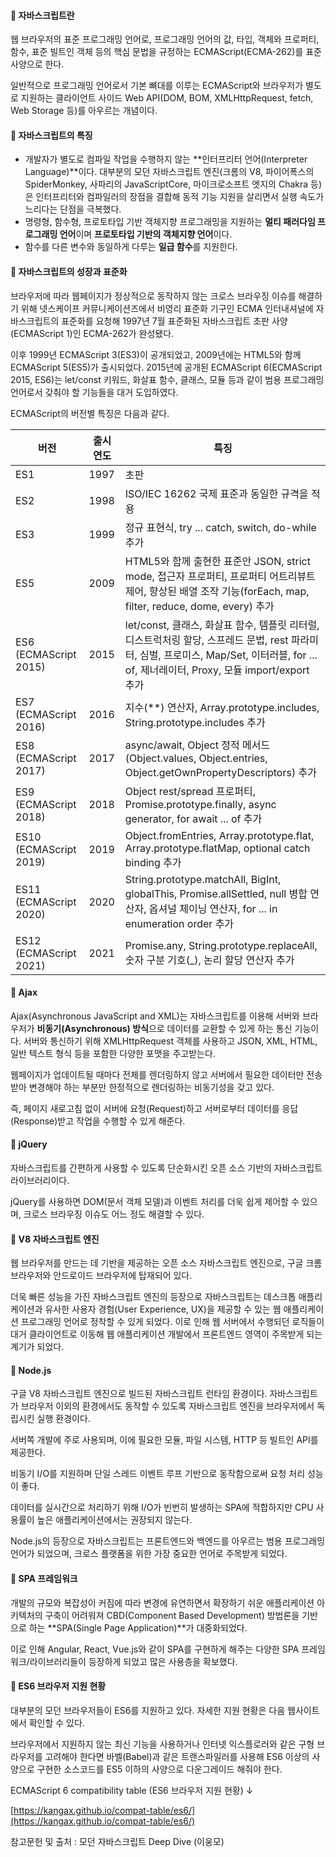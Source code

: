 #### **📌 자바스크립트란**

웹 브라우저의 표준 프로그래밍 언어로, 프로그래밍 언어의 값, 타입, 객체와 프로퍼티, 함수, 표준 빌트인 객체 등의 핵심 문법을 규정하는 ECMAScript(ECMA-262)를 표준 사양으로 한다.

일반적으로 프로그래밍 언어로서 기본 뼈대를 이루는 ECMAScript와 브라우저가 별도로 지원하는 클라이언트 사이드 Web API(DOM, BOM, XMLHttpRequest, fetch, Web Storage 등)를 아우르는 개념이다.

#### **📌 자바스크립트의 특징**

- 개발자가 별도로 컴파일 작업을 수행하지 않는 **인터프리터 언어(Interpreter Language)**이다. 대부분의 모던 자바스크립트 엔진(크롬의 V8, 파이어폭스의 SpiderMonkey, 사파리의 JavaScriptCore, 마이크로소프트 엣지의 Chakra 등)은 인터프리터와 컴파일러의 장점을 결합해 동적 기능 지원을 살리면서 실행 속도가 느리다는 단점을 극복했다.
- 명령형, 함수형, 프로토타입 기반 객체지향 프로그래밍을 지원하는 **멀티 패러다임 프로그래밍 언어**이며 **프로토타입 기반의 객체지향 언어**이다.
- 함수를 다른 변수와 동일하게 다루는 **일급 함수**를 지원한다.

#### **📌 자바스크립트의 성장과 표준화**

브라우저에 따라 웹페이지가 정상적으로 동작하지 않는 크로스 브라우징 이슈를 해결하기 위해 넷스케이프 커뮤니케이션즈에서 비영리 표준화 기구인 ECMA 인터내셔널에 자바스크립트의 표준화를 요청해 1997년 7월 표준화된 자바스크립트 초판 사양(ECMAScript 1)인 ECMA-262가 완성됐다.

이후 1999년 ECMAScript 3(ES3)이 공개되었고, 2009년에는 HTML5와 함께 ECMAScript 5(ES5)가 출시되었다. 2015년에 공개된 ECMAScript 6(ECMAScript 2015, ES6)는 let/const 키워드, 화살표 함수, 클래스, 모듈 등과 같이 범용 프로그래밍 언어로서 갖춰야 할 기능들을 대거 도입하였다.

ECMAScript의 버전별 특징은 다음과 같다.

| 버전                   | 출시 연도 | 특징                                                                                                                                                                                      |
| ---------------------- | --------- | ----------------------------------------------------------------------------------------------------------------------------------------------------------------------------------------- |
| ES1                    | 1997      | 초판                                                                                                                                                                                      |
| ES2                    | 1998      | ISO/IEC 16262 국제 표준과 동일한 규격을 적용                                                                                                                                              |
| ES3                    | 1999      | 정규 표현식, try ... catch, switch, do-while 추가                                                                                                                                         |
| ES5                    | 2009      | HTML5와 함께 출현한 표준안 JSON, strict mode, 접근자 프로퍼티, 프로퍼티 어트리뷰트 제어, 향상된 배열 조작 기능(forEach, map, filter, reduce, dome, every) 추가                            |
| ES6 (ECMAScript 2015)  | 2015      | let/const, 클래스, 화살표 함수, 템플릿 리터럴, 디스트럭처링 할당, 스프레드 문법, rest 파라미터, 심벌, 프로미스, Map/Set, 이터러블, for ... of, 제너레이터, Proxy, 모듈 import/export 추가 |
| ES7 (ECMAScript 2016)  | 2016      | 지수(\*\*) 연산자, Array.prototype.includes, String.prototype.includes 추가                                                                                                               |
| ES8 (ECMAScript 2017)  | 2017      | async/await, Object 정적 메서드(Object.values, Object.entries, Object.getOwnPropertyDescriptors) 추가                                                                                     |
| ES9 (ECMAScript 2018)  | 2018      | Object rest/spread 프로퍼티, Promise.prototype.finally, async generator, for await ... of 추가                                                                                            |
| ES10 (ECMAScript 2019) | 2019      | Object.fromEntries, Array.prototype.flat, Array.prototype.flatMap, optional catch binding 추가                                                                                            |
| ES11 (ECMAScript 2020) | 2020      | String.prototype.matchAll, BigInt, globalThis, Promise.allSettled, null 병합 연산자, 옵셔널 체이닝 연산자, for ... in enumeration order 추가                                              |
| ES12 (ECMAScript 2021) | 2021      | Promise.any, String.prototype.replaceAll, 숫자 구분 기호(\_), 논리 할당 연산자 추가                                                                                                       |

#### **📌 Ajax**

Ajax(Asynchronous JavaScript and XML)는 자바스크립트를 이용해 서버와 브라우저가 **비동기(Asynchronous) 방식**으로 데이터를 교환할 수 있게 하는 통신 기능이다. 서버와 통신하기 위해 XMLHttpRequest 객체를 사용하고 JSON, XML, HTML, 일반 텍스트 형식 등을 포함한 다양한 포맷을 주고받는다.

웹페이지가 업데이트될 때마다 전체를 렌더링하지 않고 서버에서 필요한 데이터만 전송받아 변경해야 하는 부분만 한정적으로 렌더링하는 비동기성을 갖고 있다.

즉, 페이지 새로고침 없이 서버에 요청(Request)하고 서버로부터 데이터를 응답(Response)받고 작업을 수행할 수 있게 해준다.

#### **📌 jQuery**

자바스크립트를 간편하게 사용할 수 있도록 단순화시킨 오픈 소스 기반의 자바스크립트 라이브러리이다.

jQuery를 사용하면 DOM(문서 객체 모델)과 이벤트 처리를 더욱 쉽게 제어할 수 있으며, 크로스 브라우징 이슈도 어느 정도 해결할 수 있다.

#### **📌 V8 자바스크립트 엔진**

웹 브라우저를 만드는 데 기반을 제공하는 오픈 소스 자바스크립트 엔진으로, 구글 크롬 브라우저와 안드로이드 브라우저에 탑재되어 있다.

더욱 빠른 성능을 가진 자바스크립트 엔진의 등장으로 자바스크립트는 데스크톱 애플리케이션과 유사한 사용자 경험(User Experience, UX)을 제공할 수 있는 웹 애플리케이션 프로그래밍 언어로 정착할 수 있게 되었다. 이로 인해 웹 서버에서 수행되던 로직들이 대거 클라이언트로 이동해 웹 애플리케이션 개발에서 프론트엔드 영역이 주목받게 되는 계기가 되었다.

#### **📌 Node.js**

구글 V8 자바스크립트 엔진으로 빌드된 자바스크립트 런타임 환경이다. 자바스크립트가 브라우저 이외의 환경에서도 동작할 수 있도록 자바스크립트 엔진을 브라우저에서 독립시킨 실행 환경이다.

서버쪽 개발에 주로 사용되며, 이에 필요한 모듈, 파일 시스템, HTTP 등 빌트인 API를 제공한다.

비동기 I/O를 지원하며 단일 스레드 이벤트 루프 기반으로 동작함으로써 요청 처리 성능이 좋다.

데이터를 실시간으로 처리하기 위해 I/O가 빈번히 발생하는 SPA에 적합하지만 CPU 사용률이 높은 애플리케이션에서는 권장되지 않는다.

Node.js의 등장으로 자바스크립트는 프론트엔드와 백엔드를 아우르는 범용 프로그래밍 언어가 되었으며, 크로스 플랫폼을 위한 가장 중요한 언어로 주목받게 되었다.

#### **📌 SPA 프레임워크**

개발의 규모와 복잡성이 커짐에 따라 변경에 유연하면서 확장하기 쉬운 애플리케이션 아키텍처의 구축이 어려워져 CBD(Component Based Development) 방법론을 기반으로 하는 **SPA(Single Page Application)**가 대중화되었다.

이로 인해 Angular, React, Vue.js와 같이 SPA를 구현하게 해주는 다양한 SPA 프레임워크/라이브러리들이 등장하게 되었고 많은 사용층을 확보했다.

#### **📌 ES6 브라우저 지원 현황**

대부분의 모던 브라우저들이 ES6를 지원하고 있다. 자세한 지원 현황은 다음 웹사이트에서 확인할 수 있다.

브라우저에서 지원하지 않는 최신 기능을 사용하거나 인터넷 익스플로러와 같은 구형 브라우저를 고려해야 한다면 바벨(Babel)과 같은 트랜스파일러를 사용해 ES6 이상의 사양으로 구현한 소스코드를 ES5 이하의 사양으로 다운그레이드 해줘야 한다.

ECMAScript 6 compatibility table (ES6 브라우저 지원 현황) ↓

[https://kangax.github.io/compat-table/es6/](https://kangax.github.io/compat-table/es6/)

참고문헌 및 출처 : 모던 자바스크립트 Deep Dive (이웅모)
